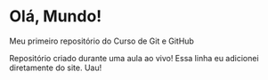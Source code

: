 # Olá, Mundo!
 Meu primeiro repositório do Curso de Git e GitHub

Repositório criado durante uma aula ao vivo!
Essa linha eu adicionei diretamente do site. Uau!
